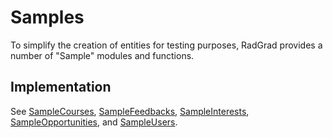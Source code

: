 # Samples

To simplify the creation of entities for testing purposes, RadGrad provides a number of "Sample" modules and functions. 

## Implementation

See [SampleCourses](https://philipmjohnson.gitbooks.io/radgrad-manual/content/api/jsdocs/module-SampleCourses.html), [SampleFeedbacks](https://philipmjohnson.gitbooks.io/radgrad-manual/content/api/jsdocs/module-SampleFeedbacks.html), [SampleInterests](https://philipmjohnson.gitbooks.io/radgrad-manual/content/api/jsdocs/module-SampleInterests.html),  [SampleOpportunities](https://philipmjohnson.gitbooks.io/radgrad-manual/content/api/jsdocs/module-SampleOpportunities.html), and [SampleUsers](https://philipmjohnson.gitbooks.io/radgrad-manual/content/api/jsdocs/module-SampleUsers.html). 